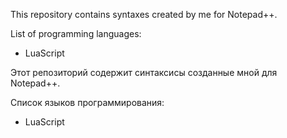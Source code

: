 <p>This repository contains syntaxes created by me for Notepad++.</p>

List of programming languages:
<ul>
<li>LuaScript</li>
</ul>
<p>Этот репозиторий содержит синтаксисы созданные мной для Notepad++.</p>

Список языков программирования:
<ul>
<li>LuaScript</li>
</ul>
